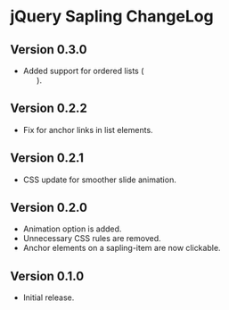 jQuery Sapling ChangeLog
===========================

Version 0.3.0
------------
- Added support for ordered lists (<ol>).

Version 0.2.2
------------
- Fix for anchor links in list elements.

Version 0.2.1
------------
- CSS update for smoother slide animation.

Version 0.2.0
------------
- Animation option is added.
- Unnecessary CSS rules are removed.
- Anchor elements on a sapling-item are now clickable.

Version 0.1.0
------------
- Initial release.